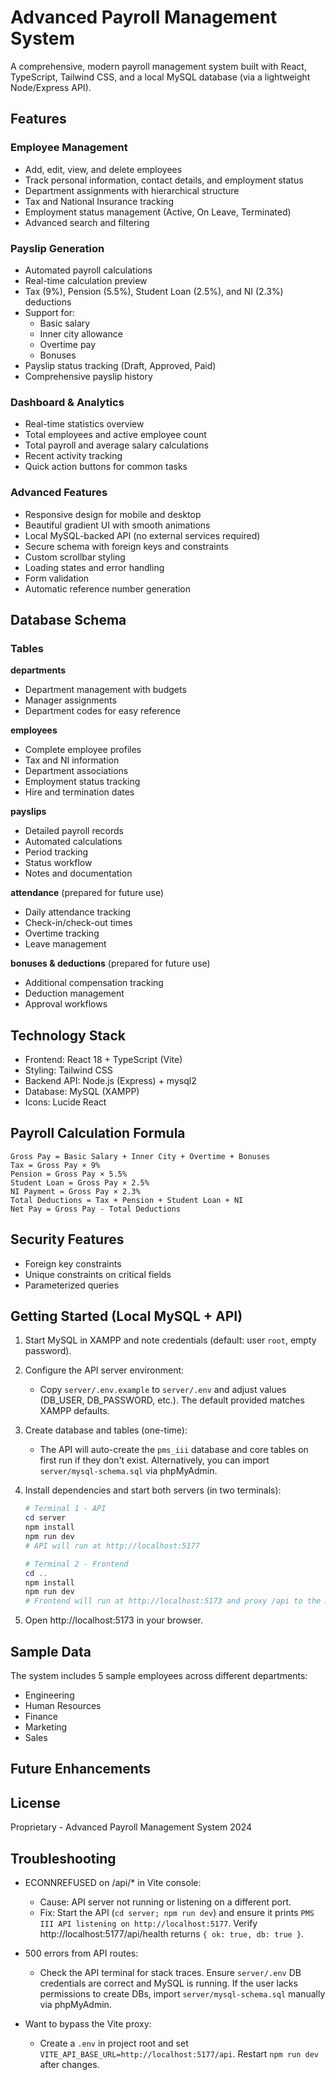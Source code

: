 # Advanced Payroll Management System

A comprehensive, modern payroll management system built with React, TypeScript, Tailwind CSS, and a local MySQL database (via a lightweight Node/Express API).

## Features

### Employee Management
- Add, edit, view, and delete employees
- Track personal information, contact details, and employment status
- Department assignments with hierarchical structure
- Tax and National Insurance tracking
- Employment status management (Active, On Leave, Terminated)
- Advanced search and filtering

### Payslip Generation
- Automated payroll calculations
- Real-time calculation preview
- Tax (9%), Pension (5.5%), Student Loan (2.5%), and NI (2.3%) deductions
- Support for:
  - Basic salary
  - Inner city allowance
  - Overtime pay
  - Bonuses
- Payslip status tracking (Draft, Approved, Paid)
- Comprehensive payslip history

### Dashboard & Analytics
- Real-time statistics overview
- Total employees and active employee count
- Total payroll and average salary calculations
- Recent activity tracking
- Quick action buttons for common tasks

### Advanced Features
- Responsive design for mobile and desktop
- Beautiful gradient UI with smooth animations
- Local MySQL-backed API (no external services required)
- Secure schema with foreign keys and constraints
- Custom scrollbar styling
- Loading states and error handling
- Form validation
- Automatic reference number generation

## Database Schema

### Tables

**departments**
- Department management with budgets
- Manager assignments
- Department codes for easy reference

**employees**
- Complete employee profiles
- Tax and NI information
- Department associations
- Employment status tracking
- Hire and termination dates

**payslips**
- Detailed payroll records
- Automated calculations
- Period tracking
- Status workflow
- Notes and documentation

**attendance** (prepared for future use)
- Daily attendance tracking
- Check-in/check-out times
- Overtime tracking
- Leave management

**bonuses & deductions** (prepared for future use)
- Additional compensation tracking
- Deduction management
- Approval workflows

## Technology Stack

- Frontend: React 18 + TypeScript (Vite)
- Styling: Tailwind CSS
- Backend API: Node.js (Express) + mysql2
- Database: MySQL (XAMPP)
- Icons: Lucide React

## Payroll Calculation Formula

```
Gross Pay = Basic Salary + Inner City + Overtime + Bonuses
Tax = Gross Pay × 9%
Pension = Gross Pay × 5.5%
Student Loan = Gross Pay × 2.5%
NI Payment = Gross Pay × 2.3%
Total Deductions = Tax + Pension + Student Loan + NI
Net Pay = Gross Pay - Total Deductions
```

## Security Features

- Foreign key constraints
- Unique constraints on critical fields
- Parameterized queries

## Getting Started (Local MySQL + API)

1) Start MySQL in XAMPP and note credentials (default: user `root`, empty password).

2) Configure the API server environment:
   - Copy `server/.env.example` to `server/.env` and adjust values (DB_USER, DB_PASSWORD, etc.). The default provided matches XAMPP defaults.

3) Create database and tables (one-time):
   - The API will auto-create the `pms_iii` database and core tables on first run if they don't exist. Alternatively, you can import `server/mysql-schema.sql` via phpMyAdmin.

4) Install dependencies and start both servers (in two terminals):
   ```powershell
   # Terminal 1 - API
   cd server
   npm install
   npm run dev
   # API will run at http://localhost:5177

   # Terminal 2 - Frontend
   cd ..
   npm install
   npm run dev
   # Frontend will run at http://localhost:5173 and proxy /api to the API
   ```

5) Open http://localhost:5173 in your browser.

## Sample Data

The system includes 5 sample employees across different departments:
- Engineering
- Human Resources
- Finance
- Marketing
- Sales

## Future Enhancements


## License

Proprietary - Advanced Payroll Management System 2024

## Troubleshooting

- ECONNREFUSED on /api/* in Vite console:
   - Cause: API server not running or listening on a different port.
   - Fix: Start the API (`cd server; npm run dev`) and ensure it prints `PMS III API listening on http://localhost:5177`. Verify http://localhost:5177/api/health returns `{ ok: true, db: true }`.

- 500 errors from API routes:
   - Check the API terminal for stack traces. Ensure `server/.env` DB credentials are correct and MySQL is running. If the user lacks permissions to create DBs, import `server/mysql-schema.sql` manually via phpMyAdmin.

- Want to bypass the Vite proxy:
   - Create a `.env` in project root and set `VITE_API_BASE_URL=http://localhost:5177/api`. Restart `npm run dev` after changes.

